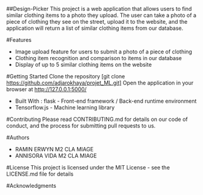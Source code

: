 ##Design-Picker
This project is a web application that allows users to find similar clothing items to a photo they upload. The user can take a photo of a piece of clothing they see on the street, upload it to the website, and the application will return a list of similar clothing items from our database.

#Features

- Image upload feature for users to submit a photo of a piece of clothing 
- Clothing item recognition and comparison to items in our database
- Display of up to 5 similar clothing items on the website

#Getting Started
Clone the repository 
[git clone https://github.com/adjarokhaya/projet_ML.git]
Open the application in your browser at http://127.0.0.1:5000/

- Built With : flask - Front-end framework /  Back-end runtime environment
- Tensorflow.js - Machine learning library

#Contributing
Please read CONTRIBUTING.md for details on our code of conduct, and the process for submitting pull requests to us.

#Authors
- RAMIN ERWYN M2 CLA MIAGE
- ANNISORA VIDA M2 CLA MIAGE

#License
This project is licensed under the MIT License - see the LICENSE.md file for details

#Acknowledgments
